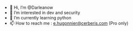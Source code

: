- 👋 Hi, I’m @Darleanow
- 👀 I’m interested in dev and security
- 🌱 I’m currently learning python
- 📫 How to reach me : e.hugonnier@cerberis.com (Pro only)
